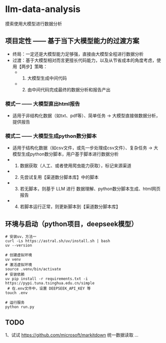 # llm-data-analysis
摸索使用大模型进行数据分析

## 项目定性 —— 基于当下大模型能力的过渡方案
- 终局：一定还是大模型能力足够强，直接由大模型全程进行数据分析
- 过渡：基于大模型相对而言更擅长代码能力，以及从节省成本的角度考虑，使用【两步】策略：
    - 1. 大模型生成中间代码
    - 2. 由中间代码完成最终的数据分析和报告产出

### 模式一 —— 大模型直出html报告
- 适用于非结构化数据（如txt、pdf等）、简单任务 -> 大模型直接做数据分析，提供报告

### 模式二 —— 大模型生成python数分脚本
- 适用于结构化数据（如csv文件，或先一步处理成csv文件）、复杂任务 -> 大模型生成python数分脚本，用户基于脚本进行数据分析
- 1. 数据获取（人工、或者使用爬虫能力获取），标记来源渠道
- 2. 先尝试复用【渠道数分脚本库】中的脚本
- 3. 若无脚本，则基于 LLM 进行 数据理解、python数分脚本生成、html网页报告
- 4. 若脚本运行正常，则更新脚本到【渠道数分脚本库】

## 环境与启动（python项目，deepseek模型）
```
# 安装uv，方法一
curl -Ls https://astral.sh/uv/install.sh | bash
uv --version

# 创建虚拟环境
uv venv         
# 激活虚拟环境
source .venv/bin/activate  
# 安装依赖
uv pip install -r requirements.txt -i https://pypi.tuna.tsinghua.edu.cn/simple
 # 在.env文件中，设置 DEEPSEEK_API_KEY 等
touch .env 

# 运行服务
python run.py  
```

## TODO
1、试试 https://github.com/microsoft/markitdown 统一数据读取
...
